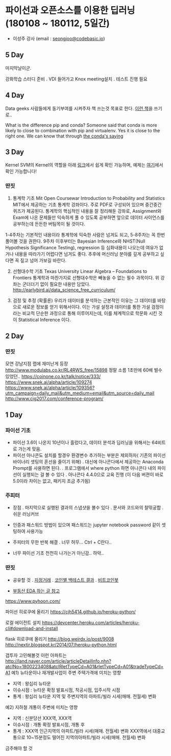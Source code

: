 # 파이선과 오픈소스를 이용한 딥러닝 (180108 ~ 180112, 5일간)
- 이성주 강사 (email : seongjoo@codebasic.io)

## 5 Day

마지막날이군.

강화학습 스터디 준비
 . VDI 들어가고 Knox meeting설치
 . 테스트 진행 필요


## 4 Day

Data geeks 사람들에게 동기부여를 시켜주자 책 쓰는것 목표로 한다. [이런 책](http://book.daum.net/detail/book.do?bookid=KOR9788968488184)을 쓰기로..

What is the difference pip and conda?
Someone said that conda is more likely to close to combination with pip and virtualenv.
Yes it is close to the right one. We can know that through [the conda's saying](https://stackoverflow.com/questions/20994716/what-is-the-difference-between-pip-and-conda)




## 3 Day

Kernel SVM의 Kernel의 역할을 아래 [링크](https://ratsgo.github.io/machine%20learning/2017/05/30/SVM3/)에서 쉽게 확인 가능하며, 예제는 [여기](http://scikit-learn.org/stable/auto_examples/svm/plot_svm_kernels.html)에서 확인 가능합니다!


### 딴짓
1. 통계학 기초
Mit Open Coursewar
Introduction to Probability and Statistics
MIT에서 제공하는 기초 통계학 강좌이다. 주로 PDF로 구성되어 있으며 중간중간 퀴즈가 제공된다. 통계학의 핵심적인 내용을 잘 정리해둔 강좌로, Assignment와 Exam에 나온 문제들만 익숙하게 풀 수 있도록 공부하면 앞으로 데이터 사이언스를 공부하는데 든든한 버팀목이 될 것이다.

1-4주차는 기본적인 내용이라 통계학에 익숙한 사람은 넘겨도 되고, 5-8주차는 꼭 한번 풀어볼 것을 권한다. 9주차 이후부터는 Bayesian Inference와 NHST(Null Hypothesis Significance Testing), regression 등 심화내용이 나오는데 여유가 없거나 내용을 따라가기 어렵다면 넘겨도 좋다. 추후에 머신러닝 분야를 깊게 공부하고 싶다면 꼭 짚고 넘어 가보길 바란다.



2. 선형대수학 기초
Texas University
Linear Algebra – Foundations to Frontiers
통계학과 마찬가지로 선형대수학은 빼놓을 수 없는 필수 과목이다. 위 강좌는 군더더기 없이 필요한 내용만 담았다.
http://earlybird.ai/data_science_free_curriculum/

4. 검정 및 추정 (확률론)
우리가 데이터를 분석하는 근본적인 이유는 그 데이터를 바탕으로 새로운 정보를 얻기 위해서이다. 이는 가설 설정과 데이터를 통한 가설 검정이라는 비교적 단순한 과정으로 통해 이루어지는데, 이를 체계적으로 학문화 시킨 것이 Statistical Inference 이다.




## 2 Day

### 딴짓
모연 강남지점 랩에 재미난게 등장
http://www.modulabs.co.kr/RL4RWS_free/15898
정말 소름 1초만에 60배 벌수 있었던..
https://coinone.co.kr/talk/notice/333/
https://www.snek.ai/alpha/article/109274
https://www.snek.ai/alpha/article/109356?utm_campaign=daily_mail&utm_medium=email&utm_source=daily_mail
http://www.cig2017.com/conference-program/

## 1 Day




### 파이선 기초
- 파이선 3.6이 나온지 10년이나 흘렀다고, 데이터 분석과 딥러닝을 위해서는 64비트로 가는게 맞음.
- 파이선 아나콘도 설치를 할경우 환경변수 추가하는 부분은 제외하자( 기존의 파이선 바이너리 셋팅의 혼선을 줄이기 위해)
  . 대신에 아나콘다에서 제공하는 Anaconda Prompt를 사용하면 된다.
  . 프로그램에서 where python 하면 아나콘다 내의 파이선이 실행되는 걸 볼 수 있다
  . 아나콘다 4.4.0으로 교육 진행  (이 다음 버젼이 바로 5.0이라 차이는 없고, 패키지 조금 추가됨)

### 주피터
- 장점
 . 마지막으로 실행된 결과의 스냅샷을 볼수 있다
 . 문서와 코드와의 찰떢궁합
 . 쉬운 러닝커브

- 인증과 패스워드 방법이 있으며 패스워드는 jupyter notebook password 같이 셋팅하여 사용가능

- 주피터의 무한 반복 해결
 . 너무 허무... Ctrl + C란다..

- 너무 파이선 기초 천천히 나가는거 아닌감.. 하악..






### 딴짓

-  공유할 것
  . [자정거래](https://blog.naver.com/timeloader/221179095119)
  . [코인별 백테스트 결과](https://blog.naver.com/PostView.nhn?blogId=pjt3591oo&logNo=221178810736&parentCategoryNo=&categoryNo=106&viewDate=&isShowPopularPosts=false&from=postView)
  . [비트코인봇](https://www.ddengle.com/bitcoindeveloper/4686909)

- [부동산 EDA 하는 글 참고](http://wwwhihaho.synology.me/hoon/?cat=10)

https://www.pyhoon.com/




파이선 히로쿠에 올리기
https://cjh5414.github.io/heroku-python/

로컬 에이전트 설치
https://devcenter.heroku.com/articles/heroku-cli#download-and-install

flask 히로쿠에 올리기
http://blog.weirdx.io/post/9008
http://nextir.blogspot.kr/2014/07/heroku-python.html

갭투자 고민해볼것
이런 아파트는
http://land.naver.com/article/articleDetailInfo.nhn?atclNo=1800223408&atclRletTypeCd=A01&rletTypeCd=A01&tradeTypeCd=A1
예1) 뉴타운이나 재개발사업이 주변 주택가격에 미치는 영향
   - 지역 : 왕십리 뉴타운
   - 이슈시점 : 뉴타운 확정 발표시점, 착공시점, 입주시작 시점
   - 통계 : 왕십리 뉴타운 지역 및 주변지역의 아파트/빌라 시세(매매. 전월세) 변화

 예2) 지하철 개통이 주변에 미치는 영향
   - 지역 : 신분당선 XXX역, XXX역
   - 이슈시점 : 개통 확정 발표시점, 개통 후
   - 통계 : XXX역 인근지역의 아파트/빌라 시세(매매. 전월세) 변화
               XXX역에서 대중교통으로 10~15분정도 떨어진 지역의아파트/빌라 시세(매매. 전월세) 변화

금주해야 할 것
